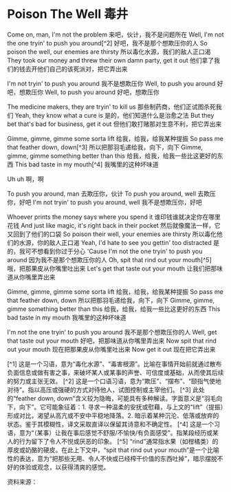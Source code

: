 # Poison The Well 毒井

Come on, man, I'm not the problem
来吧，伙计，我不是问题所在
Well, I'm not the one tryin' to push you around[^2]
好吧，我不是那个想欺压你的人
So poison the well, our enemies are thirsty
所以毒化水源，我们的敌人正口渴
They took our money and threw their own damn party, get it out
他们拿了我们的钱去开他们自己的该死派对，把它弄出来

I'm not tryin' to push you around
我不是想欺压你
Well, to push you around
好吧，想欺压你
Well, to push you around
好吧，想欺压你

The medicine makers, they are tryin' to kill us
那些制药商，他们正试图杀死我们
Yeah, they know what a cure is
是的，他们知道什么是治愈之法
But they bet that's bad for business, get it out
但他们敢打赌那对生意不利，把它弄出来

Gimme, gimme, gimme some sorta lift
给我，给我，给我某种提振
So pass me that feather down, down[^3]
所以把那羽毛递给我，向下，向下
Gimme, gimme, gimme something better than this
给我，给我，给我一些比这更好的东西
This bad taste in my mouth[^4]
我嘴里的这种坏味道

Uh uh
啊，啊

To push you around, man
去欺压你，伙计
To push you around, well
去欺压你，好吧
I'm not tryin' to push you around, well
我不是想欺压你，好吧

Whoever prints the money says where you spend it
谁印钱谁就决定你在哪里花钱
And just like magic, it's right back in their pocket
然后就像魔法一样，它又回到了他们的口袋
So poison their well, your enemies are thirsty
所以毒化他们的水源，你的敌人正口渴
Yeah, I'd hate to see you gettin' too distracted
是的，我可不想看到你过于分心
'Cause I'm not the one tryin' to push you around
因为我不是那个想欺压你的人
Oh, spit that rind out your mouth[^5]
哦，把那果皮从你嘴里吐出来
Let's get that taste out your mouth
让我们把那味道从你嘴里弄出来

Gimme, gimme, gimme some sorta lift
给我，给我，给我某种提振
So pass me that feather down, down
所以把那羽毛递给我，向下，向下
Gimme, gimme, gimme something better than this
给我，给我，给我一些比这更好的东西
This bad taste in my mouth
我嘴里的这种坏味道

I'm not the one tryin' to push you around
我不是那个想欺压你的人
Well, get that taste out your mouth
好吧，把那味道从你嘴里弄出来
Now spit that rind out your mouth
现在把那果皮从你嘴里吐出来
Now get it out
现在把它弄出来

[^1] 这是一个习语，意为“毒化水源”、“毒害根源”。比喻在事情开始前就通过散布负面信息或做有害之事，来破坏某人或某事的声誉、可信度或基础，从而使其后续的努力或主张无效。
[^2] 这是一个口语习语，意为“欺压”、“摆布”、“颐指气使地对待”。指以高压或强硬的方式对待他人，试图控制或主宰他们。
[^3] 此处的“feather down, down”含义较为隐晦，可能具有多种解读。字面意义是“羽毛向下，向下”。它可能象征着：1. 寻求一种温柔的安抚或慰藉，与上文的“lift”（提振）形成对比，渴望从高亢或不安中平稳地降落。2. 暗示着某种沉沦、低落或放弃的状态。鉴于其模糊性，译文采取直译以保留其诗意和不确定性。
[^4] 这是一个习语，意为“（某事）让我在事后感觉不舒服/不愉快/有负面感受”。指某段经历或某人的行为留下了令人不悦或厌恶的印象。
[^5] “rind”通常指水果（如柑橘类）的厚皮或奶酪的硬皮。在此上下文中，“spit that rind out your mouth”是一个比喻性的表达，意为“把那些无用、令人不快或已经榨干价值的东西吐掉”，暗示摆脱不好的体验或观念，以获得清爽的感觉。


资料来源：
